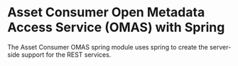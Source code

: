 <!-- SPDX-License-Identifier: Apache-2.0 -->

# Asset Consumer Open Metadata Access Service (OMAS) with Spring

The Asset Consumer OMAS spring module uses spring to create the server-side support for the REST services.